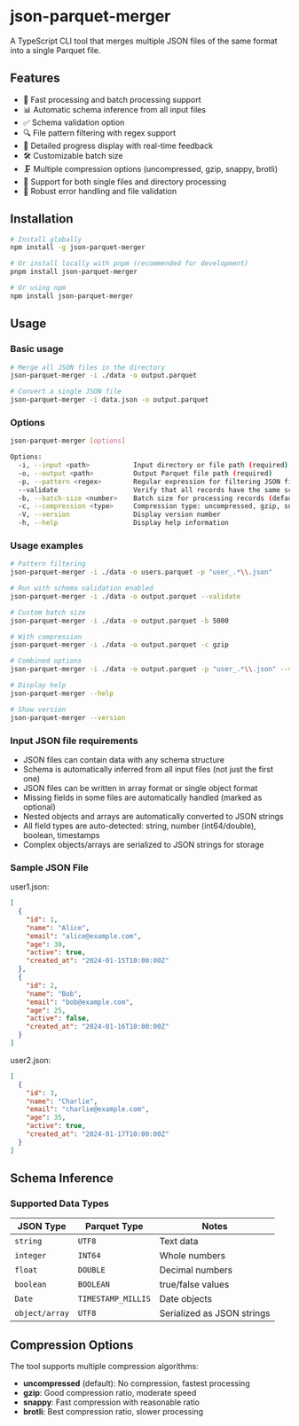 # json-parquet-merger

A TypeScript CLI tool that merges multiple JSON files of the same format into a single Parquet file.

## Features

- 🚀 Fast processing and batch processing support
- 📊 Automatic schema inference from all input files
- ✅ Schema validation option
- 🔍 File pattern filtering with regex support
- 📝 Detailed progress display with real-time feedback
- 🛠️ Customizable batch size
- 🗜️ Multiple compression options (uncompressed, gzip, snappy, brotli)
- 📁 Support for both single files and directory processing
- 🔄 Robust error handling and file validation

## Installation

```bash
# Install globally
npm install -g json-parquet-merger

# Or install locally with pnpm (recommended for development)
pnpm install json-parquet-merger

# Or using npm
npm install json-parquet-merger
```

## Usage

### Basic usage
```bash
# Merge all JSON files in the directory
json-parquet-merger -i ./data -o output.parquet

# Convert a single JSON file
json-parquet-merger -i data.json -o output.parquet
```

### Options

```bash
json-parquet-merger [options]

Options:
  -i, --input <path>           Input directory or file path (required)
  -o, --output <path>          Output Parquet file path (required)
  -p, --pattern <regex>        Regular expression for filtering JSON files
  --validate                   Verify that all records have the same schema
  -b, --batch-size <number>    Batch size for processing records (default: 1000)
  -c, --compression <type>     Compression type: uncompressed, gzip, snappy, brotli (default: uncompressed)
  -V, --version                Display version number
  -h, --help                   Display help information
```

### Usage examples
```bash
# Pattern filtering
json-parquet-merger -i ./data -o users.parquet -p "user_.*\\.json"

# Run with schema validation enabled
json-parquet-merger -i ./data -o output.parquet --validate

# Custom batch size
json-parquet-merger -i ./data -o output.parquet -b 5000

# With compression
json-parquet-merger -i ./data -o output.parquet -c gzip

# Combined options
json-parquet-merger -i ./data -o output.parquet -p "user_.*\\.json" --validate -b 2000 -c snappy

# Display help
json-parquet-merger --help

# Show version
json-parquet-merger --version
```

### Input JSON file requirements

- JSON files can contain data with any schema structure
- Schema is automatically inferred from all input files (not just the first one)
- JSON files can be written in array format or single object format
- Missing fields in some files are automatically handled (marked as optional)
- Nested objects and arrays are automatically converted to JSON strings
- All field types are auto-detected: string, number (int64/double), boolean, timestamps
- Complex objects/arrays are serialized to JSON strings for storage

### Sample JSON File

user1.json:
```json
[
  {
    "id": 1,
    "name": "Alice",
    "email": "alice@example.com",
    "age": 30,
    "active": true,
    "created_at": "2024-01-15T10:00:00Z"
  },
  {
    "id": 2,
    "name": "Bob",
    "email": "bob@example.com",
    "age": 25,
    "active": false,
    "created_at": "2024-01-16T10:00:00Z"
  }
]
```

user2.json:
```json
[
  {
    "id": 3,
    "name": "Charlie",
    "email": "charlie@example.com",
    "age": 35,
    "active": true,
    "created_at": "2024-01-17T10:00:00Z"
  }
]
```

## Schema Inference

### Supported Data Types

| JSON Type | Parquet Type | Notes |
|-----------|--------------|-------|
| `string` | `UTF8` | Text data |
| `integer` | `INT64` | Whole numbers |
| `float` | `DOUBLE` | Decimal numbers |
| `boolean` | `BOOLEAN` | true/false values |
| `Date` | `TIMESTAMP_MILLIS` | Date objects |
| `object/array` | `UTF8` | Serialized as JSON strings |

## Compression Options

The tool supports multiple compression algorithms:

- **uncompressed** (default): No compression, fastest processing
- **gzip**: Good compression ratio, moderate speed
- **snappy**: Fast compression with reasonable ratio
- **brotli**: Best compression ratio, slower processing
